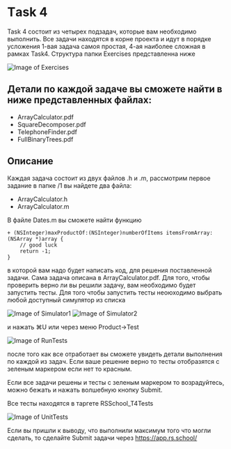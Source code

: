 # Тask 4
Task 4 состоит из четырех подзадач, которые вам необходимо выполнить. 
Все задачи находятся в корне проекта и идут в порядке усложения 
1-вая задача самоя простая, 4-ая наиболее сложная в рамках Task4.
Структура папки Exercises представленна ниже

![Image of Exercises](https://github.com/rolling-scopes-school/rs.ios-stage1-task4/blob/master/images/Exercises.png)

## Детали по каждой задаче вы сможете найти в ниже представленных файлах:
  - ArrayCalculator.pdf
  - SquareDecomposer.pdf
  - TelephoneFinder.pdf
  - FullBinaryTrees.pdf

## Описание 
Каждая задача состоит из двух файлов .h и .m, рассмотрим первое задание
в папке /1 вы найдете два файла:
- ArrayCalculator.h
- ArrayCalculator.m

В файле Dates.m вы сможете найти функцию 
```
+ (NSInteger)maxProductOf:(NSInteger)numberOfItems itemsFromArray:(NSArray *)array {
    // good luck
    return -1;
}

```
 в которой вам надо будет написать код, для решения поставленной задачи. 
 Сама задача описана в ArrayCalculator.pdf. Для того, чтобы проверить верно ли вы решили 
 задачу, вам необходимо будет запустить тесты. Для того чтобы запустить тесты неоюходимо 
 выбрать любой доступный симулятор из списка

![Image of Simulator1](https://github.com/rolling-scopes-school/rs.ios-stage1-task4/blob/master/images/Simulator1.png)
![Image of Simulator2](https://github.com/rolling-scopes-school/rs.ios-stage1-task4/blob/master/images/Simulator2.png)

и нажать ⌘U или через меню Product->Test

![Image of RunTests](https://github.com/rolling-scopes-school/rs.ios-stage1-task4/blob/master/images/RunTests.png)

после того как все отработает вы сможете увидеть детали выполнения по каждой из задач. 
Если ваше решение верно то тесты отобразятся с зеленым маркером если нет то красным. 

Если все задачи решены и тесты с зеленым маркером то возрадуйтесь, можно бежать и нажать волшебную кнопку Submit.

Все тесты находятся в таргете RSSchool_T4Tests

![Image of UnitTests](https://github.com/rolling-scopes-school/rs.ios-stage1-task4/blob/master/images/UnitTests.png)

Если вы пришли к выводу, что выполнили максимум того что могли сделать, то сделайте Submit задачи через 
https://app.rs.school/



